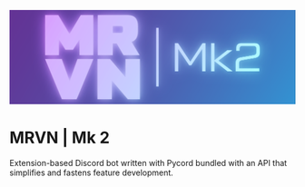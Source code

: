 ![MRVN | Mk 2](https://raw.githubusercontent.com/IteratorW/MRVN_Mk2/master/images/mrvn_mk2_logo-01.png)

# MRVN | Mk 2

Extension-based Discord bot written with Pycord bundled with an API that
simplifies and fastens feature development.
